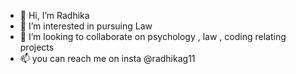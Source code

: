 - 👋 Hi, I’m Radhika
- 👀 I’m interested in pursuing Law
- 💞️ I’m looking to collaborate on psychology , law , coding relating projects 
- 📫  you can reach me on insta @radhikag11

<!---
Radhika11-03/Radhika11-03 is a ✨ special ✨ repository because its `README.md` (this file) appears on your GitHub profile.
You can click the Preview link to take a look at your changes.
--->
